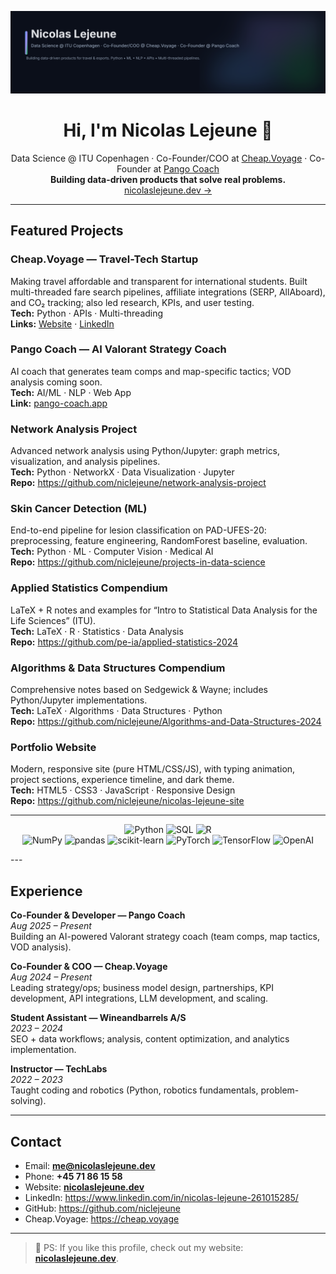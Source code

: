 <p align="center">
  <img src="assets/nicolas-readme-bannerv2.svg" alt="Nicolas Lejeune — Data Science @ ITU Copenhagen · Co-Founder/COO @ Cheap.Voyage · Co-Founder @ Pango Coach" />
</p>

<h1 align="center">Hi, I'm Nicolas Lejeune 👋</h1>
<p align="center">
  Data Science @ ITU Copenhagen · Co-Founder/COO at <a href="https://cheap.voyage">Cheap.Voyage</a> · Co-Founder at <a href="https://pango-coach.app/">Pango Coach</a>
  <br/>
  <strong>Building data-driven products that solve real problems.</strong>
  <br/>
  <a href="https://nicolaslejeune.dev">nicolaslejeune.dev →</a>
</p>

---

## Featured Projects

### Cheap.Voyage — Travel-Tech Startup
Making travel affordable and transparent for international students. Built multi-threaded fare search pipelines, affiliate integrations (SERP, AllAboard), and CO₂ tracking; also led research, KPIs, and user testing.  
**Tech:** Python · APIs · Multi-threading  
**Links:** [Website](https://cheap.voyage) · [LinkedIn](https://www.linkedin.com/in/nicolas-lejeune-261015285/)

### Pango Coach — AI Valorant Strategy Coach
AI coach that generates team comps and map-specific tactics; VOD analysis coming soon.  
**Tech:** AI/ML · NLP · Web App  
**Link:** [pango-coach.app](https://pango-coach.app/)

### Network Analysis Project
Advanced network analysis using Python/Jupyter: graph metrics, visualization, and analysis pipelines.  
**Tech:** Python · NetworkX · Data Visualization · Jupyter  
**Repo:** <https://github.com/niclejeune/network-analysis-project>

### Skin Cancer Detection (ML)
End-to-end pipeline for lesion classification on PAD-UFES-20: preprocessing, feature engineering, RandomForest baseline, evaluation.  
**Tech:** Python · ML · Computer Vision · Medical AI  
**Repo:** <https://github.com/niclejeune/projects-in-data-science>

### Applied Statistics Compendium
LaTeX + R notes and examples for “Intro to Statistical Data Analysis for the Life Sciences” (ITU).  
**Tech:** LaTeX · R · Statistics · Data Analysis  
**Repo:** <https://github.com/pe-ia/applied-statistics-2024>

### Algorithms & Data Structures Compendium
Comprehensive notes based on Sedgewick & Wayne; includes Python/Jupyter implementations.  
**Tech:** LaTeX · Algorithms · Data Structures · Python  
**Repo:** <https://github.com/niclejeune/Algorithms-and-Data-Structures-2024>

### Portfolio Website
Modern, responsive site (pure HTML/CSS/JS), with typing animation, project sections, experience timeline, and dark theme.  
**Tech:** HTML5 · CSS3 · JavaScript · Responsive Design  
**Repo:** <https://github.com/niclejeune/nicolas-lejeune-site>

---
<!-- Skills (text + logos via shields.io) -->
<p align="center">

  <!-- Core -->
  <img alt="Python" src="https://img.shields.io/badge/Python-3776AB?logo=python&logoColor=white" />
  <img alt="SQL" src="https://img.shields.io/badge/SQL-336791?logo=postgresql&logoColor=white" />
  <img alt="R" src="https://img.shields.io/badge/R-276DC3?logo=r&logoColor=white" />

  <br/>

  <!-- Data / ML stack -->
  <img alt="NumPy" src="https://img.shields.io/badge/NumPy-013243?logo=numpy&logoColor=white" />
  <img alt="pandas" src="https://img.shields.io/badge/pandas-150458?logo=pandas&logoColor=white" />
  <img alt="scikit-learn" src="https://img.shields.io/badge/scikit--learn-F7931E?logo=scikitlearn&logoColor=white" />
  <img alt="PyTorch" src="https://img.shields.io/badge/PyTorch-EE4C2C?logo=pytorch&logoColor=white" />
  <img alt="TensorFlow" src="https://img.shields.io/badge/TensorFlow-FF6F00?logo=tensorflow&logoColor=white" />
  <img alt="OpenAI" src="https://img.shields.io/badge/OpenAI-412991?logo=openai&logoColor=white" />

</p>
---

## Experience

**Co-Founder & Developer — Pango Coach**  
*Aug 2025 – Present*  
Building an AI-powered Valorant strategy coach (team comps, map tactics, VOD analysis).

**Co-Founder & COO — Cheap.Voyage**  
*Aug 2024 – Present*  
Leading strategy/ops; business model design, partnerships, KPI development, API integrations, LLM development, and scaling.

**Student Assistant — Wineandbarrels A/S**  
*2023 – 2024*  
SEO + data workflows; analysis, content optimization, and analytics implementation.

**Instructor — TechLabs**  
*2022 – 2023*  
Taught coding and robotics (Python, robotics fundamentals, problem-solving).

---

## Contact

- Email: **me@nicolaslejeune.dev**  
- Phone: **+45 71 86 15 58**  
- Website: **[nicolaslejeune.dev](https://nicolaslejeune.dev)**  
- LinkedIn: <https://www.linkedin.com/in/nicolas-lejeune-261015285/>  
- GitHub: <https://github.com/niclejeune>  
- Cheap.Voyage: <https://cheap.voyage>

---

> 👀 PS: If you like this profile, check out my website: **[nicolaslejeune.dev](https://nicolaslejeune.dev)**.

